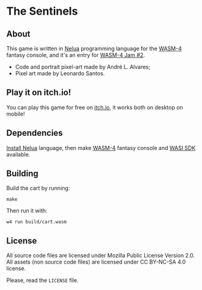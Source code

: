 # The Sentinels

## About

This game is written in [Nelua](https://nelua.io/) programming language for the [WASM-4](https://wasm4.org) fantasy console,
and it's an entry for [WASM-4 Jam #2](https://itch.io/jam/wasm4-v2).

- Code and portrait pixel-art made by André L. Alvares;
- Pixel art made by Leonardo Santos.


## Play it on itch.io!

You can play this game for free on [itch.io](https://origamisword.itch.io/the-sentinels), it works both on desktop on mobile!

## Dependencies

[Install Nelua](https://nelua.io/installing/) language, then make [WASM-4](https://wasm4.org/docs/getting-started/setup) fantasy console and [WASI SDK](https://github.com/WebAssembly/wasi-sdk#install) available.

## Building

Build the cart by running:

```shell
make
```

Then run it with:

```shell
w4 run build/cart.wasm
```

## License

All source code files are licensed under Mozilla Public License Version 2.0.
All assets (non source code files) are licensed under CC BY-NC-SA 4.0 license.

Please, read the `LICENSE` file.
